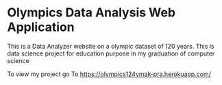 
# Olympics Data Analysis Web Application

This is a Data Analyzer website on a olympic dataset of 120 years. This is data science project for education purpose in my graduation of computer science

To view my project go To
https://olympics124ymak-pra.herokuapp.com/
